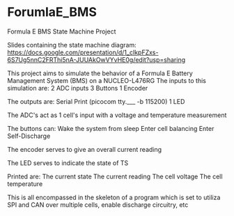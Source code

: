 # ForumlaE_BMS
Formula E BMS State Machine Project

Slides containing the state machine diagram:
https://docs.google.com/presentation/d/1_cIkpFZxs-6S7Ug5nnC2FRThi5nA-JUUAkOwVYvHE0g/edit?usp=sharing 

This project aims to simulate the behavior of a Formula E Battery Management System (BMS) on a NUCLEO-L476RG
The inputs to this simulation are:
2 ADC inputs
3 Buttons
1 Encoder

The outputs are:
Serial Print (picocom tty.___ -b 115200)
1 LED

The ADC's act as 1 cell's input with a voltage and temperature measurement

The buttons can:
Wake the system from sleep
Enter cell balancing
Enter Self-Discharge

The encoder serves to give an overall current reading

The LED serves to indicate the state of TS

Printed are:
The current state
The current reading
The cell voltage
The cell temperature

This is all encompassed in the skeleton of a program which is set to utiliza SPI and CAN over multiple cells, enable discharge circuitry, etc
